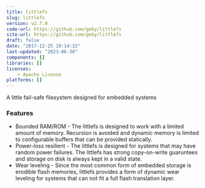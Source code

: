 ```yaml
---
title: littlefs
slug: littlefs
version: v2.7.0
code-url: https://github.com/geky/littlefs
site-url: https://github.com/geky/littlefs
draft: false
date: "2017-12-25 19:14:32"
last-updated: "2023-06-30"
components: []
libraries: []
licenses:
    - Apache License
platforms: []
---
```

A little fail-safe filesystem designed for embedded systems

<!--more-->

### Features
- Bounded RAM/ROM - The littlefs is designed to work with a limited amount of memory. Recursion is avoided and dynamic memory is limited to configurable buffers that can be provided statically.
- Power-loss resilient - The littlefs is designed for systems that may have random power failures. The littlefs has strong copy-on-write guaruntees and storage on disk is always kept in a valid state.
- Wear leveling - Since the most common form of embedded storage is erodible flash memories, littlefs provides a form of dynamic wear leveling for systems that can not fit a full flash translation layer.
